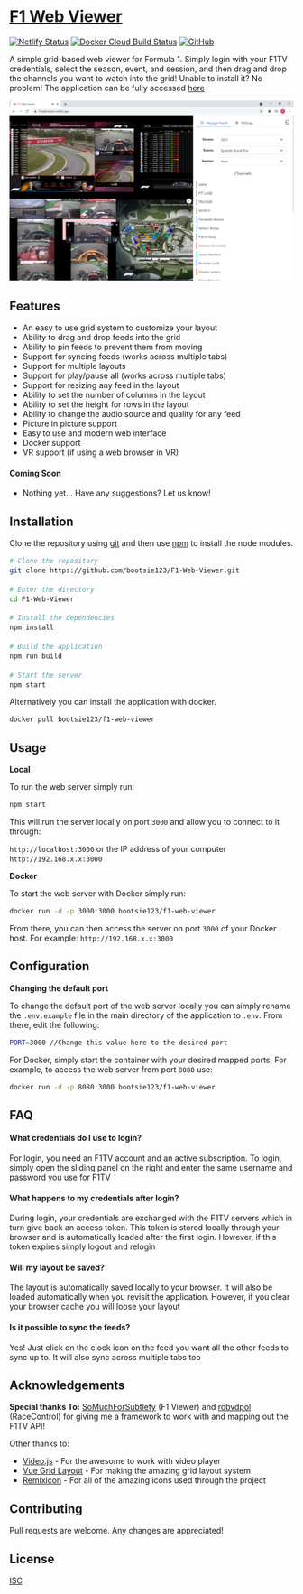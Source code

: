 # [F1 Web Viewer](https://f1webviewer.netlify.app)

[![Netlify Status](https://api.netlify.com/api/v1/badges/a2267ed1-c542-46d4-8f08-ce6c1847d270/deploy-status)](https://f1webviewer.netlify.app)
[![Docker Cloud Build Status](https://img.shields.io/docker/cloud/build/bootsie123/f1-web-viewer)](https://hub.docker.com/repository/docker/bootsie123/f1-web-viewer)
[![GitHub](https://img.shields.io/github/license/bootsie123/F1-Web-Viewer)](https://github.com/bootsie123/F1-Web-Viewer/blob/master/LICENSE)

A simple grid-based web viewer for Formula 1. Simply login with your F1TV credentials, select the season, event, and session, and then drag and drop the channels you want to watch into the grid! Unable to install it? No problem! The application can be fully accessed [here](https://f1webviewer.netlify.app)

![](assets/screenshot.png)

## Features

- An easy to use grid system to customize your layout
- Ability to drag and drop feeds into the grid
- Ability to pin feeds to prevent them from moving
- Support for syncing feeds (works across multiple tabs)
- Support for multiple layouts
- Support for play/pause all (works across multiple tabs)
- Support for resizing any feed in the layout
- Ability to set the number of columns in the layout
- Ability to set the height for rows in the layout
- Ability to change the audio source and quality for any feed
- Picture in picture support
- Easy to use and modern web interface
- Docker support
- VR support (if using a web browser in VR)

#### Coming Soon

- Nothing yet... Have any suggestions? Let us know!

## Installation

Clone the repository using [git](https://git-scm.com/) and then use [npm](https://www.npmjs.com/) to install the node modules.

```bash
# Clone the repository
git clone https://github.com/bootsie123/F1-Web-Viewer.git

# Enter the directory
cd F1-Web-Viewer

# Install the dependencies
npm install

# Build the application
npm run build

# Start the server
npm start
```

Alternatively you can install the application with docker.

```bash
docker pull bootsie123/f1-web-viewer
```

## Usage

**Local**

To run the web server simply run:

```bash
npm start
```

This will run the server locally on port `3000` and allow you to connect to it through:

`http://localhost:3000` or the IP address of your computer `http://192.168.x.x:3000`

**Docker**

To start the web server with Docker simply run:

```bash
docker run -d -p 3000:3000 bootsie123/f1-web-viewer
```

From there, you can then access the server on port `3000` of your Docker host. For example: `http://192.168.x.x:3000`

## Configuration

**Changing the default port**

To change the default port of the web server locally you can simply rename the `.env.example` file in the main directory of the application to `.env`. From there, edit the following:

```bash
PORT=3000 //Change this value here to the desired port
```

For Docker, simply start the container with your desired mapped ports. For example, to access the web server from port `8080` use:

```bash
docker run -d -p 8080:3000 bootsie123/f1-web-viewer
```

## FAQ

#### What credentials do I use to login?

For login, you need an F1TV account and an active subscription. To login, simply open the sliding panel on the right and enter the same username and password you use for F1TV

#### What happens to my credentials after login?

During login, your credentials are exchanged with the F1TV servers which in turn give back an access token. This token is stored locally through your browser and is automatically loaded after the first login. However, if this token expires simply logout and relogin

#### Will my layout be saved?

The layout is automatically saved locally to your browser. It will also be loaded automatically when you revisit the application. However, if you clear your browser cache you will loose your layout

#### Is it possible to sync the feeds?

Yes! Just click on the clock icon on the feed you want all the other feeds to sync up to. It will also sync across multiple tabs too

## Acknowledgements

**Special thanks To:** [SoMuchForSubtlety](https://github.com/SoMuchForSubtlety) (F1 Viewer) and [robvdpol](https://github.com/robvdpol) (RaceControl) for giving me a framework to work with and mapping out the F1TV API!

Other thanks to:

- [Video.js](https://videojs.com/) - For the awesome to work with video player
- [Vue Grid Layout](https://jbaysolutions.github.io/vue-grid-layout/) - For making the amazing grid layout system
- [Remixicon](https://remixicon.com/) - For all of the amazing icons used through the project

## Contributing

Pull requests are welcome. Any changes are appreciated!

## License

[ISC](https://choosealicense.com/licenses/isc/)
